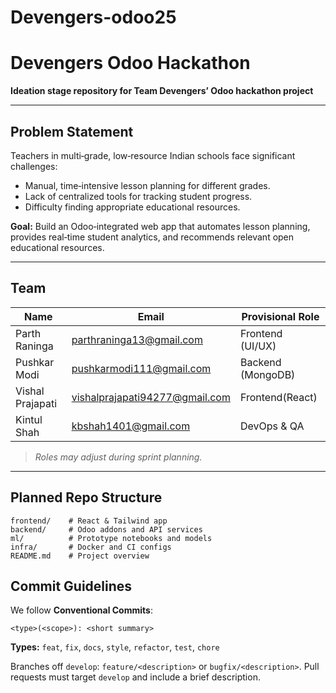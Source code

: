# Devengers-odoo25
# Devengers Odoo Hackathon

**Ideation stage repository for Team Devengers’ Odoo hackathon project**

---

## Problem Statement

Teachers in multi‑grade, low‑resource Indian schools face significant challenges:

* Manual, time‑intensive lesson planning for different grades.
* Lack of centralized tools for tracking student progress.
* Difficulty finding appropriate educational resources.

**Goal:** Build an Odoo‑integrated web app that automates lesson planning, provides real‑time student analytics, and recommends relevant open educational resources.

---

## Team

| Name             | Email                                                                   | Provisional Role                  |
| ---------------- | ----------------------------------------------------------------------- | --------------------------------- |
| Parth Raninga    | [parthraninga13@gmail.com](mailto:parthraninga13@gmail.com)             | Frontend (UI/UX)                  |
| Pushkar Modi     | [pushkarmodi111@gmail.com](mailto:pushkarmodi111@gmail.com)             | Backend (MongoDB)                 |
| Vishal Prajapati | [vishalprajapati94277@gmail.com](mailto:vishalprajapati94277@gmail.com) | Frontend(React)                   |
| Kintul Shah      | [kbshah1401@gmail.com](mailto:kbshah1401@gmail.com)                     | DevOps & QA                       |

> *Roles may adjust during sprint planning.*

---

## Planned Repo Structure

```
frontend/    # React & Tailwind app
backend/     # Odoo addons and API services
ml/          # Prototype notebooks and models
infra/       # Docker and CI configs
README.md    # Project overview
```

## Commit Guidelines

We follow **Conventional Commits**:

```
<type>(<scope>): <short summary>
```

**Types:** `feat`, `fix`, `docs`, `style`, `refactor`, `test`, `chore`

Branches off `develop`: `feature/<description>` or `bugfix/<description>`.
Pull requests must target `develop` and include a brief description.
